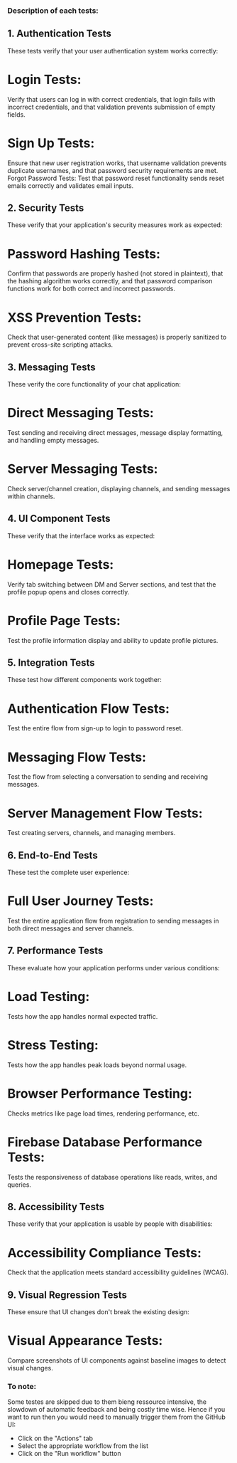 ### Description of each tests:
## 1. Authentication Tests
These tests verify that your user authentication system works correctly:

# Login Tests: 
Verify that users can log in with correct credentials, that login fails with incorrect credentials, and that validation prevents submission of empty fields.
# Sign Up Tests: 
Ensure that new user registration works, that username validation prevents duplicate usernames, and that password security requirements are met.
Forgot Password Tests: Test that password reset functionality sends reset emails correctly and validates email inputs.

## 2. Security Tests
These verify that your application's security measures work as expected:

# Password Hashing Tests: 
Confirm that passwords are properly hashed (not stored in plaintext), that the hashing algorithm works correctly, and that password comparison functions work for both correct and incorrect passwords.
# XSS Prevention Tests: 
Check that user-generated content (like messages) is properly sanitized to prevent cross-site scripting attacks.

## 3. Messaging Tests
These verify the core functionality of your chat application:

# Direct Messaging Tests: 
Test sending and receiving direct messages, message display formatting, and handling empty messages.
# Server Messaging Tests: 
Check server/channel creation, displaying channels, and sending messages within channels.

## 4. UI Component Tests
These verify that the interface works as expected:

# Homepage Tests: 
Verify tab switching between DM and Server sections, and test that the profile popup opens and closes correctly.
# Profile Page Tests: 
Test the profile information display and ability to update profile pictures.

## 5. Integration Tests
These test how different components work together:

# Authentication Flow Tests: 
Test the entire flow from sign-up to login to password reset.
# Messaging Flow Tests: 
Test the flow from selecting a conversation to sending and receiving messages.
# Server Management Flow Tests: 
Test creating servers, channels, and managing members.

## 6. End-to-End Tests
These test the complete user experience:

# Full User Journey Tests: 
Test the entire application flow from registration to sending messages in both direct messages and server channels.

## 7. Performance Tests
These evaluate how your application performs under various conditions:

# Load Testing: 
Tests how the app handles normal expected traffic.
# Stress Testing: 
Tests how the app handles peak loads beyond normal usage.
# Browser Performance Testing: 
Checks metrics like page load times, rendering performance, etc.
# Firebase Database Performance Tests: 
Tests the responsiveness of database operations like reads, writes, and queries.

## 8. Accessibility Tests
These verify that your application is usable by people with disabilities:

# Accessibility Compliance Tests: 
Check that the application meets standard accessibility guidelines (WCAG).

## 9. Visual Regression Tests
These ensure that UI changes don't break the existing design:

# Visual Appearance Tests: 
Compare screenshots of UI components against baseline images to detect visual changes.

### To note: 
Some testes are skipped due to them bieng ressource intensive, the slowdown of automatic feedback and being costly time wise. 
Hence if you want to run then you would need to manually trigger them from the GitHub UI:

- Click on the "Actions" tab
- Select the appropriate workflow from the list
- Click on the "Run workflow" button

